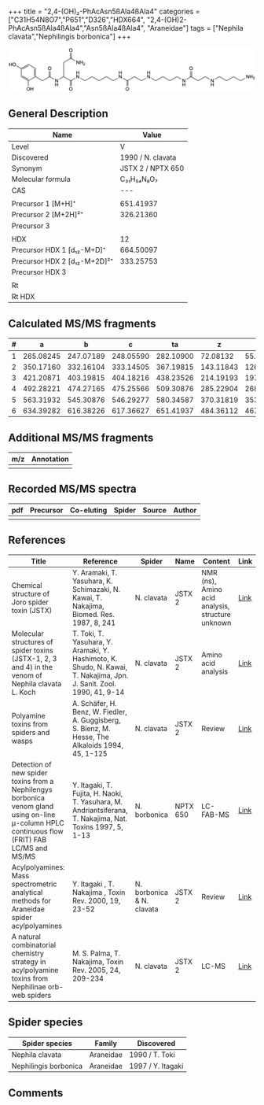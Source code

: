 +++
title = "2,4-(OH)₂-PhAcAsn5ßAla4ßAla4"
categories = ["C31H54N8O7","P651","D326","HDX664",
"2,4-(OH)2-PhAcAsn5ßAla4ßAla4","Asn5ßAla4ßAla4",
"Araneidae"]
tags = ["Nephila clavata","Nephilingis borbonica"]
+++

![](/img/2-4-OH2-PhAcAsn5bAla4bAla4.png)

## General Description

| Name                         | Value             |
|------------------------------|-------------------|
| Level                        | V                 |
| Discovered                   | 1990 / N. clavata |
| Synonym                      | JSTX 2 / NPTX 650 |
| Molecular formula            | C₃₁H₅₄N₈O₇        |
| CAS                          | ---               |
|                              |                   |
| Precursor 1 [M+H]⁺           | 651.41937         |
| Precursor 2 [M+2H]²⁺         | 326.21360         |
| Precursor 3                  |                   |
|                              |                   |
| HDX                          | 12                |
| Precursor HDX 1 [d₁₂-M+D]⁺   | 664.50097         |
| Precursor HDX 2 [d₁₂-M+2D]²⁺ | 333.25753         |
| Precursor HDX 3              |                   |
|                              |                   |
| Rt                           |                   |
| Rt HDX                       |                   |

## Calculated MS/MS fragments

| # | a         | b         | c         | ta        | z         | y         | tz        |
|---|-----------|-----------|-----------|-----------|-----------|-----------|-----------|
| 1 | 265.08245 | 247.07189 | 248.05590 | 282.10900 | 72.08132  | 55.05477  | 89.10787  |
| 2 | 350.17160 | 332.16104 | 333.14505 | 367.19815 | 143.11843 | 126.09188 | 160.14498 |
| 3 | 421.20871 | 403.19815 | 404.18216 | 438.23526 | 214.19193 | 197.16538 | 231.21848 |
| 4 | 492.28221 | 474.27165 | 475.25566 | 509.30876 | 285.22904 | 268.20249 | 302.25559 |
| 5 | 563.31932 | 545.30876 | 546.29277 | 580.34587 | 370.31819 | 353.29164 | 387.34474 |
| 6 | 634.39282 | 616.38226 | 617.36627 | 651.41937 | 484.36112 | 467.33457 | 501.38767 |

## Additional MS/MS fragments

| m/z       | Annotation |
|-----------|------------|
|           |            |

## Recorded MS/MS spectra

| pdf | Precursor | Co-eluting | Spider | Source | Author |
|-----|-----------|------------|--------|--------|--------|
|     |           |            |        |        |        |

## References

| Title                                                                                                                                          | Reference                                                                                                            | Spider                    | Name     | Content                                          | Link                                                                                                              |
|------------------------------------------------------------------------------------------------------------------------------------------------|----------------------------------------------------------------------------------------------------------------------|---------------------------|----------|--------------------------------------------------|-------------------------------------------------------------------------------------------------------------------|
| Chemical structure of Joro spider toxin (JSTX)                                                                                                 | Y. Aramaki, T. Yasuhara, K. Schimazaki, N. Kawai, T. Nakajima, Biomed. Res. 1987, 8, 241                             | N. clavata                | JSTX 2   | NMR (ns), Amino acid analysis, structure unknown | [Link](https://www.jstage.jst.go.jp/article/biomedres/8/4/8_241/_article)                                         |
| Molecular structures of spider toxins (JSTX-1, 2, 3 and 4) in the venom of Nephila clavata L. Koch                                             | T. Toki, T. Yasuhara, Y. Aramaki, Y. Hashimoto, K. Shudo, N. Kawai, T. Nakajima, Jpn. J. Sanit. Zool. 1990, 41, 9-14 | N. clavata                | JSTX 2   | Amino acid analysis                              | [Link](https://www.jstage.jst.go.jp/article/mez/41/1/41_KJ00000823475/_article)                                   |
| Polyamine toxins from spiders and wasps                                                                                                        | A. Schäfer, H. Benz, W. Fiedler, A. Guggisberg, S. Bienz, M. Hesse, The Alkaloids 1994, 45, 1-125                    | N. clavata                | JSTX 2   | Review                                           | [Link](https://www.sciencedirect.com/science/article/pii/S009995980860276X)                                       |
| Detection of new spider toxins from a Nephilengys borbonica venom gland using on-line µ-column HPLC continuous flow (FRIT) FAB LC/MS and MS/MS | Y. Itagaki, T. Fujita, H. Naoki, T. Yasuhara, M. Andriantsiferana, T. Nakajima, Nat. Toxins 1997, 5, 1-13            | N. borbonica              | NPTX 650 | LC-FAB-MS                                        | [Link](https://onlinelibrary.wiley.com/doi/abs/10.1002/%28SICI%29%281997%295%3A1%3C1%3A%3AAID-NT1%3E3.0.CO%3B2-8) |
| Acylpolyamines: Mass spectrometric analytical methods for Araneidae spider acylpolyamines                                                      | Y. Itagaki , T. Nakajima , Toxin Rev. 2000, 19, 23-52                                                                | N. borbonica & N. clavata | JSTX 2   | Review                                           | [Link](https://www.tandfonline.com/doi/abs/10.1081/TXR-100100314)                                                 |
| A natural combinatorial chemistry strategy in acylpolyamine toxins from Nephilinae orb-web spiders                                             | M. S. Palma, T. Nakajima, Toxin Rev. 2005, 24, 209-234                                                               | N. clavata                | JSTX 2   | LC-MS                                            | [Link](https://www.tandfonline.com/doi/abs/10.1081/TXR-200057857)                                                 |

## Spider species

| Spider species        | Family    | Discovered        |
|-----------------------|-----------|-------------------|
| Nephila clavata       | Araneidae | 1990 / T. Toki    |
| Nephilingis borbonica | Araneidae | 1997 / Y. Itagaki |

## Comments